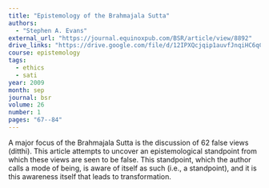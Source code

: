 ```yaml
---
title: "Epistemology of the Brahmajala Sutta"
authors:
  - "Stephen A. Evans"
external_url: "https://journal.equinoxpub.com/BSR/article/view/8892"
drive_links: "https://drive.google.com/file/d/12IPXQcjqip1auvfJnqiHC6qCvBf2jdzb/view?usp=drive_link"
course: epistemology
tags:
  - ethics
  - sati
year: 2009
month: sep
journal: bsr
volume: 26
number: 1
pages: "67--84"
---
```


A major focus of the Brahmajala Sutta is the discussion of 62 false views (ditthi). This article attempts to uncover an epistemological standpoint from which these views are seen to be false. This standpoint, which the author calls a mode of being, is aware of itself as such (i.e., a standpoint), and it is this awareness itself that leads to transformation.
